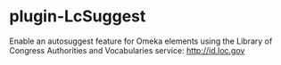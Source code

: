 plugin-LcSuggest
================

Enable an autosuggest feature for Omeka elements using the Library of Congress Authorities and Vocabularies service: http://id.loc.gov
